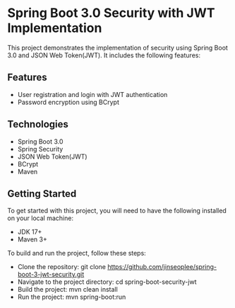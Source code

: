# Spring Boot 3.0 Security with JWT Implementation
This project demonstrates the implementation of security using Spring Boot 3.0 and JSON Web Token(JWT). It includes the following features:

## Features
- User registration and login with JWT authentication
- Password encryption using BCrypt

## Technologies
- Spring Boot 3.0
- Spring Security
- JSON Web Token(JWT)
- BCrypt
- Maven

## Getting Started
To get started with this project, you will need to have the following installed on your local machine:
- JDK 17+
- Maven 3+

To build and run the project, follow these steps:
- Clone the repository: git clone https://github.com/jinseoplee/spring-boot-3-jwt-security.git
- Navigate to the project directory: cd spring-boot-security-jwt
- Build the project: mvn clean install
- Run the project: mvn spring-boot:run